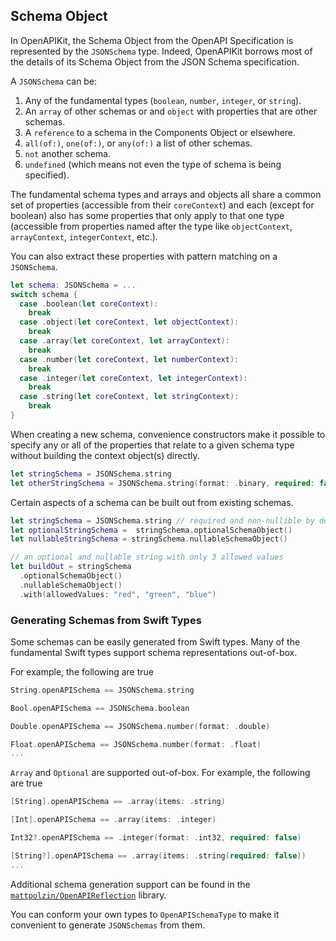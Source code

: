 
## Schema Object
In OpenAPIKit, the Schema Object from the OpenAPI Specification is represented by the `JSONSchema` type. Indeed, OpenAPIKit borrows most of the details of its Schema Object from the JSON Schema specification.

A `JSONSchema` can be:
1. Any of the fundamental types (`boolean`, `number`, `integer`, or `string`).
2. An `array` of other schemas or and `object` with properties that are other schemas.
3. A `reference` to a schema in the Components Object or elsewhere.
4. `all(of:)`, `one(of:)`, or `any(of:)` a list of other schemas.
5. `not` another schema.
6. `undefined` (which means not even the type of schema is being specified).

The fundamental schema types and arrays and objects all share a common set of properties (accessible from their `coreContext`) and each (except for boolean) also has some properties that only apply to that one type (accessible from properties named after the type like `objectContext`, `arrayContext`, `integerContext`, etc.).

You can also extract these properties with pattern matching on a `JSONSchema`.

```swift
let schema: JSONSchema = ...
switch schema {
  case .boolean(let coreContext):
    break
  case .object(let coreContext, let objectContext):
    break
  case .array(let coreContext, let arrayContext):
    break
  case .number(let coreContext, let numberContext):
    break
  case .integer(let coreContext, let integerContext):
    break
  case .string(let coreContext, let stringContext):
    break
}
```

When creating a new schema, convenience constructors make it possible to specify any or all of the properties that relate to a given schema type without building the context object(s) directly.

```swift
let stringSchema = JSONSchema.string
let otherStringSchema = JSONSchema.string(format: .binary, required: false, title: "test", maxLength: 10) //... and many more properties
```

Certain aspects of a schema can be built out from existing schemas.

```swift
let stringSchema = JSONSchema.string // required and non-nullible by default
let optionalStringSchema =  stringSchema.optionalSchemaObject()
let nullableStringSchema = stringSchema.nullableSchemaObject()

// an optional and nullable string with only 3 allowed values
let buildOut = stringSchema
  .optionalSchemaObject()
  .nullableSchemaObject()
  .with(allowedValues: "red", "green", "blue")
```

### Generating Schemas from Swift Types

Some schemas can be easily generated from Swift types. Many of the fundamental Swift types support schema representations out-of-box.

For example, the following are true
```swift
String.openAPISchema == JSONSchema.string

Bool.openAPISchema == JSONSchema.boolean

Double.openAPISchema == JSONSchema.number(format: .double)

Float.openAPISchema == JSONSchema.number(format: .float)
...
```

`Array` and `Optional` are supported out-of-box. For example, the following are true
```swift
[String].openAPISchema == .array(items: .string)

[Int].openAPISchema == .array(items: .integer)

Int32?.openAPISchema == .integer(format: .int32, required: false)

[String?].openAPISchema == .array(items: .string(required: false))
...
```

Additional schema generation support can be found in the [`mattpolzin/OpenAPIReflection`](https://github.com/mattpolzin/OpenAPIReflection) library.

You can conform your own types to `OpenAPISchemaType` to make it convenient to generate `JSONSchemas` from them.
